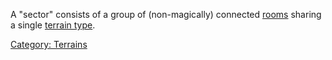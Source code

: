 A "sector" consists of a group of (non-magically) connected
[rooms](:Category:_Rooms.md "wikilink") sharing a single [terrain
type](:Category:_Terrains.md "wikilink").

[Category: Terrains](Category:_Terrains "wikilink")

